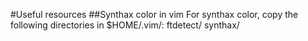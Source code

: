 #Useful resources
##Synthax color in vim
For synthax color, copy the following directories in $HOME/.vim/:
	ftdetect/
	synthax/
